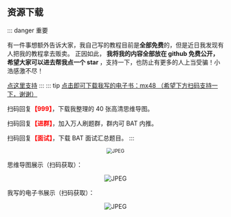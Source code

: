 
##  资源下载


::: danger 重要

有一件事想额外告诉大家，我自己写的教程目前是<b>全部免费</b>的，但是近日我发现有人把我的教程拿去贩卖。
正因如此，<b> 我将我的内容全部放在 github 免费公开，希望大家可以进去帮我点一个 star </b>，支持一下，也防止有更多的人上当受骗！小浩感激不尽！

[点这里支持](https://github.com/geekxh/hello-algorithm)
::: 
::: tip
[点击即可下载我写的电子书：mx48 （希望下方扫码支持一下，谢谢）](https://pan.baidu.com/s/1Gb8m42Aktl3HYqI5HRmEow)

扫码回复<font color="red"><b>【999】</b></font>，下载我整理的 40 张高清思维导图。

扫码回复<font color="red"><b>【进群】</b></font>，加入万人刷题群，群内可 BAT 内推。

扫码回复<font color="red"><b>【面试】</b></font>，下载 BAT 面试汇总题目。
:::

<center><img src="/code-3.png" alt="JPEG" style="zoom: 80%;"></center>

思维导图展示（扫码获取）：

<center><img src="/demo-2.png" alt="JPEG" style="zoom: 100%;"></center>



我写的电子书展示（扫码获取）：

<center><img src="/book.png" alt="JPEG" style="zoom: 100%;"></center>

